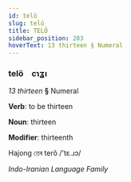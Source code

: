```yaml
---
id: telö
slug: telö
title: TELÖ
sidebar_position: 283
hoverText: 13 thirteen § Numeral
---
```


### telö&emsp;<span kind="abugida">cɿʓı</span>

*13 thirteen* **§** Numeral

**Verb**: to be thirteen

**Noun**: thirteen

**Modifier**: thirteenth

Hajong তেৰ terô /'tɛ.ɹɔ/

*Indo-Iranian Language Family*